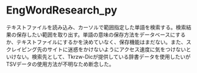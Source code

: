 # EngWordResearch_py
テキストファイルを読み込み、カーソルで範囲指定した単語を検索する。検索結果の保存したい範囲を取り出す。単語の意味の保存方法をデータベースにするか、テキストファイルにするかを決めていなく、保存機能はまだない。また、スクレイピング先のサイトに迷惑をかけないようにアクセス速度に気をつけないといけない。検索先として、Tkrzw-Dicが提供している辞書データを使用したいがTSVデータの使用方法が不明なため断念した。